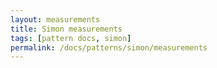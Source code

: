 ```yaml
---
layout: measurements
title: Simon measurements
tags: [pattern docs, simon]
permalink: /docs/patterns/simon/measurements
---
```

